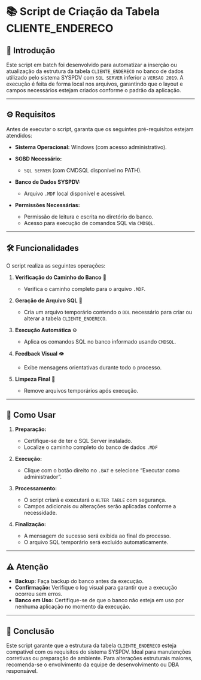 # 📚 Script de Criação da Tabela CLIENTE_ENDERECO

## 📜 Introdução

Este script em batch foi desenvolvido para automatizar a inserção ou atualização da estrutura da tabela `CLIENTE_ENDERECO` no banco de dados utilizado pelo sistema SYSPDV com `SQL SERVER` inferior a `VERSAO 2019`. A execução é feita de forma local nos arquivos, garantindo que o layout e campos necessários estejam criados conforme o padrão da aplicação.

---

## ⚙️ Requisitos

Antes de executar o script, garanta que os seguintes pré-requisitos estejam atendidos:

- **Sistema Operacional:** Windows (com acesso administrativo).

- **SGBD Necessário:**  
  - `SQL SERVER` (com CMDSQL disponível no PATH).

- **Banco de Dados SYSPDV:**  
  - Arquivo `.MDF` local disponível e acessível.

- **Permissões Necessárias:**
  - Permissão de leitura e escrita no diretório do banco.
  - Acesso para execução de comandos SQL via `CMDSQL`.

---

## 🛠️ Funcionalidades

O script realiza as seguintes operações:

1. **Verificação do Caminho do Banco** 📁  
   - Verifica o caminho completo para o arquivo `.MDF`.

2. **Geração de Arquivo SQL** 📝  
   - Cria um arquivo temporário contendo o `DDL` necessário para criar ou alterar a tabela `CLIENTE_ENDERECO`.

3. **Execução Automática** ⚙️  
   - Aplica os comandos SQL no banco informado usando `CMDSQL`.

4. **Feedback Visual** 👁️  
   - Exibe mensagens orientativas durante todo o processo.

5. **Limpeza Final** 🧹  
   - Remove arquivos temporários após execução.

---

## 🚀 Como Usar

1. **Preparação:**
   - Certifique-se de ter o SQL Server instalado.
   - Localize o caminho completo do banco de dados `.MDF`

2. **Execução:**
   - Clique com o botão direito no `.BAT` e selecione “Executar como administrador”.

3. **Processamento:**
   - O script criará e executará o `ALTER TABLE` com segurança.
   - Campos adicionais ou alterações serão aplicadas conforme a necessidade.

4. **Finalização:**
   - A mensagem de sucesso será exibida ao final do processo.
   - O arquivo SQL temporário será excluído automaticamente.

---

## ⚠️ Atenção

- **Backup:** Faça backup do banco antes da execução.
- **Confirmação:** Verifique o log visual para garantir que a execução ocorreu sem erros.
- **Banco em Uso:** Certifique-se de que o banco não esteja em uso por nenhuma aplicação no momento da execução.

---

## 🎯 Conclusão

Este script garante que a estrutura da tabela `CLIENTE_ENDERECO` esteja compatível com os requisitos do sistema SYSPDV. Ideal para manutenções corretivas ou preparação de ambiente. Para alterações estruturais maiores, recomenda-se o envolvimento da equipe de desenvolvimento ou DBA responsável.
